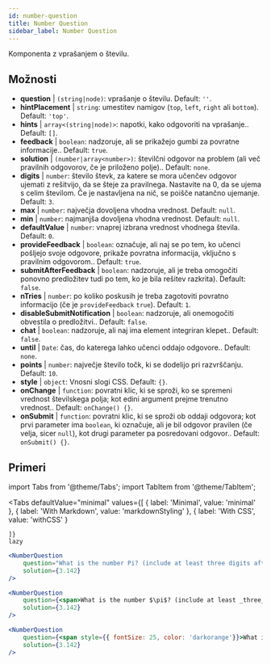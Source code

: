 ```yaml
---
id: number-question 
title: Number Question
sidebar_label: Number Question
---
```


Komponenta z vprašanjem o številu.

## Možnosti

* __question__ | `(string|node)`: vprašanje o številu. Default: `''`.
* __hintPlacement__ | `string`: umestitev namigov (`top`, `left`, `right` ali `bottom`). Default: `'top'`.
* __hints__ | `array<(string|node)>`: napotki, kako odgovoriti na vprašanje.. Default: `[]`.
* __feedback__ | `boolean`: nadzoruje, ali se prikažejo gumbi za povratne informacije.. Default: `true`.
* __solution__ | `(number|array<number>)`: številčni odgovor na problem (ali več pravilnih odgovorov, če je priloženo polje).. Default: `none`.
* __digits__ | `number`: število števk, za katere se mora učenčev odgovor ujemati z rešitvijo, da se šteje za pravilnega. Nastavite na 0, da se ujema s celim številom. Če je nastavljena na nič, se poišče natančno ujemanje. Default: `3`.
* __max__ | `number`: največja dovoljena vhodna vrednost. Default: `null`.
* __min__ | `number`: najmanjša dovoljena vhodna vrednost. Default: `null`.
* __defaultValue__ | `number`: vnaprej izbrana vrednost vhodnega števila. Default: `0`.
* __provideFeedback__ | `boolean`: označuje, ali naj se po tem, ko učenci pošljejo svoje odgovore, prikaže povratna informacija, vključno s pravilnim odgovorom.. Default: `true`.
* __submitAfterFeedback__ | `boolean`: nadzoruje, ali je treba omogočiti ponovno predložitev tudi po tem, ko je bila rešitev razkrita). Default: `false`.
* __nTries__ | `number`: po koliko poskusih je treba zagotoviti povratno informacijo (če je `provideFeedback` `true`). Default: `1`.
* __disableSubmitNotification__ | `boolean`: nadzoruje, ali onemogočiti obvestila o predložitvi.. Default: `false`.
* __chat__ | `boolean`: nadzoruje, ali naj ima element integriran klepet.. Default: `false`.
* __until__ | `Date`: čas, do katerega lahko učenci oddajo odgovore.. Default: `none`.
* __points__ | `number`: največje število točk, ki se dodelijo pri razvrščanju. Default: `10`.
* __style__ | `object`: Vnosni slogi CSS. Default: `{}`.
* __onChange__ | `function`: povratni klic, ki se sproži, ko se spremeni vrednost številskega polja; kot edini argument prejme trenutno vrednost.. Default: `onChange() {}`.
* __onSubmit__ | `function`: povratni klic, ki se sproži ob oddaji odgovora; kot prvi parameter ima `boolean`, ki označuje, ali je bil odgovor pravilen (če velja, sicer `null`), kot drugi parameter pa posredovani odgovor.. Default: `onSubmit() {}`.


## Primeri

import Tabs from '@theme/Tabs';
import TabItem from '@theme/TabItem';

<Tabs
    defaultValue="minimal"
    values={[
        { label: 'Minimal', value: 'minimal' },
        { label: 'With Markdown', value: 'markdownStyling' },
        { label: 'With CSS', value: 'withCSS' }
        
    ]}
    lazy
>

<TabItem value="minimal">

```jsx live
<NumberQuestion
    question="What is the number Pi? (include at least three digits after the decimal point)"
    solution={3.142}
/>
```
</TabItem>

<TabItem value="markdownStyling">

```jsx live
<NumberQuestion
    question={<span>What is the number $\pi$? (include at least _three_ digits after the decimal point)</span>}
    solution={3.142}
/>
```
</TabItem>

<TabItem value="withCSS">

```jsx live
<NumberQuestion
    question={<span style={{ fontSize: 25, color: 'darkorange'}}>What is the number PI - three digits after the period</span>}
    solution={3.142}
/>
```
</TabItem>

</Tabs>
